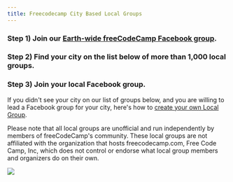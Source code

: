 ```yaml
---
title: Freecodecamp City Based Local Groups
---
```

### Step 1) Join our [Earth-wide freeCodeCamp Facebook group](https://www.facebook.com/groups/freeCodeCampEarth/).

### Step 2) Find your city on the list below of more than 1,000 local groups.

### Step 3) Join your local Facebook group.

If you didn't see your city on our list of groups below, and you are willing to lead a Facebook group for your city, here's how to [create your own Local Group](http://forum.freecodecamp.com/t/how-to-create-a-local-group-for-your-city/19532).

Please note that all local groups are unofficial and run independently by members of freeCodeCamp's community. These local groups are not affiliated with the organization that hosts freecodecamp.com, Free Code Camp, Inc, which does not control or endorse what local group members and organizers do on their own.

![](//discourse-user-assets.s3.amazonaws.com/original/3X/0/a/0aff361f8a6995c5d5c24e05f34e16347bd738e4.png)